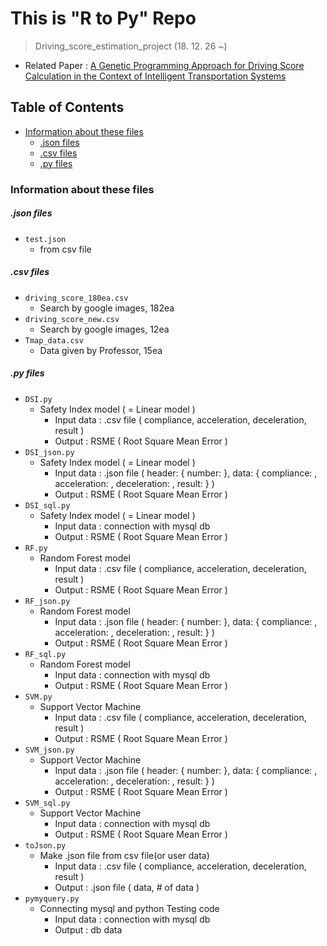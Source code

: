 # This is "R to Py" Repo
> Driving_score_estimation_project (18. 12. 26 ~)  
  + Related Paper : [A Genetic Programming Approach for Driving Score Calculation in the Context of Intelligent Transportation Systems](https://ieeexplore.ieee.org/document/8410904)

## Table of Contents
- [Information about these files](#information-about-these-files)  
  + [.json files](#json-files)
  + [.csv files](#csv-files)  
  + [.py files](#py-files)

### Information about these files

##### .json files
  - `test.json`
    + from csv file

##### .csv files
  - `driving_score_180ea.csv`
    + Search by google images, 182ea
  - `driving_score_new.csv`
    + Search by google images, 12ea
  - `Tmap_data.csv`
    + Data given by Professor, 15ea
    
##### .py files
  - `DSI.py`
    + Safety Index model ( = Linear model )
      * Input data : .csv file ( compliance, acceleration, deceleration, result )
      * Output : RSME ( Root Square Mean Error )
  - `DSI_json.py`
    + Safety Index model ( = Linear model )
      * Input data : .json file ( header: { number: }, data: { compliance: , acceleration: , deceleration: , result: } )
      * Output : RSME ( Root Square Mean Error )
  - `DSI_sql.py`
    + Safety Index model ( = Linear model )
      * Input data : connection with mysql db
      * Output : RSME ( Root Square Mean Error )
  - `RF.py`
    + Random Forest model
      * Input data : .csv file ( compliance, acceleration, deceleration, result )
      * Output : RSME ( Root Square Mean Error )
  - `RF_json.py`
    + Random Forest model
      * Input data : .json file ( header: { number: }, data: { compliance: , acceleration: , deceleration: , result: } )
      * Output : RSME ( Root Square Mean Error )
  - `RF_sql.py`
    + Random Forest model
      * Input data : connection with mysql db
      * Output : RSME ( Root Square Mean Error )
  - `SVM.py`
    + Support Vector Machine
      * Input data : .csv file ( compliance, acceleration, deceleration, result )
      * Output : RSME ( Root Square Mean Error )
  - `SVM_json.py`
    + Support Vector Machine
      * Input data : .json file ( header: { number: }, data: { compliance: , acceleration: , deceleration: , result: } )
      * Output : RSME ( Root Square Mean Error )
  - `SVM_sql.py`
    + Support Vector Machine
      * Input data : connection with mysql db
      * Output : RSME ( Root Square Mean Error )
  - `toJson.py`
    + Make .json file from csv file(or user data)
      * Input data : .csv file ( compliance, acceleration, deceleration, result )
      * Output : .json file ( data, # of data )
  - `pymyquery.py`
    + Connecting mysql and python Testing code
      * Input data : connection with mysql db
      * Output : db data
